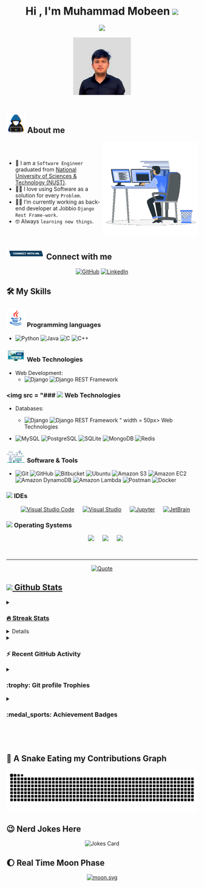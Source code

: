 <h1 align="center">Hi , I'm Muhammad Mobeen <img src="https://media.giphy.com/media/hvRJCLFzcasrR4ia7z/giphy.gif" width="35"></h1>
<p align="center">
  <a href="https://github.com/DenverCoder1/readme-typing-svg"><img src="https://readme-typing-svg.herokuapp.com?font=Time+New+Roman&color=%23C8BE25&size=25&center=true&vCenter=true&width=600&height=100&lines=Software+Engineer;Pythonista;Django+and+DjangoDRF;BackEnd-Developer;Always+learning+new+things!"></a>
</p>

<div align="center">
<img width="30%" height = "30%" src="Images/Headshot.jpg" alt="cover" />
</div>


<br>

	
## <picture> <img src = "Images/about_me.gif?raw=true" width = 50px>  </picture> About me

<picture> <img align="right" src="Images/Right_Side.gif?raw=true" width = 250px></picture>

<br><br>

- :school: I am a `Software Engineer` graduated from [National University of Sciences & Technology (NUST)](https://nust.edu.pk/).
- :technologist: I love using Software as a solution for every `Problem`.
- :student: I’m currently working as back-end developer at Jobbio `Django Rest Frame-work`.
- :nerd_face: Always `learning new things`.
<!-- :thinking: I’m currently open for `an Intern` or a new `job opportunity`, this is [MY WEBSITE](https://muhammadmobeen.com). -->
<br>


## <picture> <img src="Images/Connect-with-me.gif?raw=true" width="100px"> </picture> Connect with me
<p align="center">
<!-- 	<a href="mailto:mobeen.mobeen777@gmail.com"><img img src="https://img.shields.io/badge/gmail-%23EA4335.svg?style=plastic&logo=gmail&logoColor=white" alt="Gmail"/></a> -->
	<a href="https://github.com/mobeen777"><img src="https://img.shields.io/badge/github-%23181717.svg?style=plastic&logo=github&logoColor=white" alt="GitHub"/></a>
	<a href="https://www.linkedin.com/in/muhammad-mobeen-a158ab1b8/"><img src="https://img.shields.io/badge/linkedin-%230A66C2.svg?style=plastic&logo=linkedin&logoColor=white" alt="LinkedIn"/></a>
</p>


## 🛠️ My Skills

### <picture> <img src = "Images/Programming_Languages.gif?raw=true" width = 50px>  </picture> Programming languages

  - ![Python](https://img.shields.io/static/v1?style=for-the-badge&message=Python&color=3776AB&logo=Python&logoColor=FFFFFF&label=)
    ![Java](https://img.shields.io/static/v1?style=for-the-badge&message=Java&color=222222&logoColor=F7DF1E&label=)
    ![C](https://img.shields.io/static/v1?style=for-the-badge&message=C&color=222222&logo=C&logoColor=A8B9CC&label=) ![C++](https://img.shields.io/static/v1?style=for-the-badge&message=C%2B%2B&color=00599C&logo=C%2B%2B&logoColor=FFFFFF&label=)

### <picture> <img src = "Images/Front_End.gif?raw=true" width = 50px>  </picture> Web Technologies
- Web Development:
  - ![Django](https://img.shields.io/static/v1?style=for-the-badge&message=Django&color=092E20&logo=Django&logoColor=FFFFFF&label=) ![Django REST Framework](https://img.shields.io/static/v1?style=for-the-badge&message=Django+REST&color=092E20&logo=Django&logoColor=FFFFFF&label=)

### <picture> <img src = "### <picture> <img src = "https://media0.giphy.com/media/v1.Y2lkPTc5MGI3NjExZDhrOGs5ZjU4enhhYmdxcjZuc2NqaWdlbjYwcjI4NWZ3NHY3Njl1YyZlcD12MV9pbnRlcm5hbF9naWZfYnlfaWQmY3Q9Zw/vISmwpBJUNYzukTnVx/giphy.gif?raw=true" width = 50px>  </picture> Web Technologies
- Databases:
  - ![Django](https://img.shields.io/static/v1?style=for-the-badge&message=Django&color=092E20&logo=Django&logoColor=FFFFFF&label=) ![Django REST Framework](https://img.shields.io/static/v1?style=for-the-badge&message=Django+REST&color=092E20&logo=Django&logoColor=FFFFFF&label=)
" width = 50px>  </picture> Web Technologies

- ![MySQL](https://img.shields.io/static/v1?style=for-the-badge&message=MySQL&color=4479A1&logo=MySQL&logoColor=FFFFFF&label=)
  ![PostgreSQL](https://img.shields.io/static/v1?style=for-the-badge&message=PostgreSQL&color=4169E1&logo=PostgreSQL&logoColor=FFFFFF&label=)
  ![SQLite](https://img.shields.io/static/v1?style=for-the-badge&message=SQLite&color=003B57&logo=SQLite&logoColor=FFFFFF&label=)
  ![MongoDB](https://img.shields.io/static/v1?style=for-the-badge&message=MongoDB&color=47A248&logo=MongoDB&logoColor=FFFFFF&label=)
  ![Redis](https://img.shields.io/static/v1?style=for-the-badge&message=Redis&color=DC382D&logo=Redis&logoColor=FFFFFF&label=)
  
 ### <picture> <img src = "Images/Software_Tools.gif?raw=true" width = 50px>  </picture> Software & Tools
 
  - ![Git](https://img.shields.io/static/v1?style=for-the-badge&message=Git&color=F05032&logo=Git&logoColor=FFFFFF&label=)
  ![GitHub](https://img.shields.io/static/v1?style=for-the-badge&message=GitHub&color=181717&logo=GitHub&logoColor=FFFFFF&label=)
  ![Bitbucket](https://img.shields.io/static/v1?style=for-the-badge&message=Bitbucket&color=0052CC&logo=Bitbucket&logoColor=FFFFFF&label=)
  ![Ubuntu](https://img.shields.io/static/v1?style=for-the-badge&message=Ubuntu&color=E95420&logo=Ubuntu&logoColor=FFFFFF&label=)
![Amazon S3](https://img.shields.io/static/v1?style=for-the-badge&message=Amazon+S3&color=569A31&logo=Amazon+S3&logoColor=FFFFFF&label=) ![Amazon EC2](https://img.shields.io/static/v1?style=for-the-badge&message=Amazon+EC2&color=222222&logo=Amazon+EC2&logoColor=FF9900&label=) ![Amazon DynamoDB](https://img.shields.io/static/v1?style=for-the-badge&message=Amazon+DynamoDB&color=4053D6&logo=Amazon+DynamoDB&logoColor=FFFFFF&label=) ![Amazon Lambda](https://img.shields.io/static/v1?style=for-the-badge&message=Amazon+Lambda&color=222222&logoColor=FF9900&label=)
  ![Postman](https://img.shields.io/static/v1?style=for-the-badge&message=Postman&color=FF6C37&logo=Postman&logoColor=FFFFFF&label=) ![Docker](https://img.shields.io/static/v1?style=for-the-badge&message=Docker&color=2496ED&logo=Docker&logoColor=FFFFFF&label=)

 ### <picture> <img src = "https://github.com/muhammad-mobeen/muhammad-mobeen/blob/main/Images/IDEs.gif?raw=true" width = 50px>  </picture> IDEs
 
<p align="center">
  &emsp;
    <a href="#"><img alt="Visual Studio Code" src="https://img.shields.io/badge/Visual%20Studio%20Code-0078d7.svg?style=plastic&logo=visual-studio-code&logoColor=white"></a>
    &emsp;
    <a href="#"><img alt="Visual Studio" src="https://img.shields.io/badge/Visual%20Studio-800080.svg?style=plastic&logo=visual-studio&logoColor=white"></a>
  &emsp;
  <a href="#"><img alt="Jupyter" src="https://img.shields.io/badge/Jupyter-000000.svg?style=plastic&logo=jupyter"></a>
  &emsp;
    <a href="#"><img alt="JetBrain" src="https://img.shields.io/badge/jetbrains-%23000000.svg?style=plastic&logo=jetbrains&logoColor=white" /></a>
</p>


 ### <picture> <img src = "https://github.com/muhammad-mobeen/muhammad-mobeen/blob/main/Images/OS.gif?raw=true" width = 50px>  </picture> Operating Systems
 
<p align="center">
&emsp;
    <a href="#"><img src="https://img.shields.io/badge/Windows-0078D6?style=plastic&logo=windows11&logoColor=white"></a>
  &emsp;
    <a href="#"><img src="https://img.shields.io/badge/Linux-000000?style=plastic&logo=linux&logoColor=white"></a>
  &emsp;
    <a href="#"><img src="https://img.shields.io/badge/Ubuntu-E95420?style=plastic&logo=ubuntu&logoColor=white"></a>
</p>

<br> 

---

<p align = "center">
	<a href="https://github.com/piyushsuthar/github-readme-quotes"> <img alt = "Quote" src="https://quotes-github-readme.vercel.app/api?type=horizontal&theme=tokyonight&animation=grow_out_in&quoteCategory=programming">
</p>

## <picture> <img src = "https://github.com/muhammad-mobeen/muhammad-mobeen/blob/main/Images/Statistics.gif?raw=true" width = 50px>  </picture> Github Stats

<details><summary><h3> 🔥 Streak Stats</h3></summary>

----	

<p align="center"><img src="https://github-readme-streak-stats.herokuapp.com/?user=muhammad-mobeen&theme=radical" alt="muhammad-mobeen" /></p>

</details>
  
<details><summary><h3>💻 GitHub Profile Stats</h3></summary>

----
	
<p align="center">
    <a href="https://github.com/anuraghazra/github-readme-stats">
	    <img alt="muhammad-mobeen's Github Stats" src="https://github-readme-stats.vercel.app/api?username=muhammad-mobeen&show_icons=true&count_private=true&locale=en&theme=radical&layout=compact" height="230px"/></a>
	  <img src="https://github-readme-stats.vercel.app/api/top-langs?username=muhammad-mobeen&langs_count=10&show_icons=true&locale=en&theme=radical" alt="muhammad-mobeen" height="230px"/>
<br/>

  <b>Note:</b> Top languages is only a metric of the languages my public code consists of and doesn't reflect experience or skill level.
  </p>
</details>

<details><summary><h3>⚡ Recent GitHub Activity</h3></summary>

----

<a href="https://github.com/muhammad-mobeen"><img alt="muhammad-mobeen's Activity Graph" src="https://activity-graph.herokuapp.com/graph?username=muhammad-mobeen&custom_title=Muhammad%20Mobeen's%20Contribution%20Graph&theme=react-dark" /></a>
 
</details>

<details><summary> <h3> :trophy: Git profile Trophies </h3></summary>

----
	
<p align="center"> <a href="https://github.com/ryo-ma/github-profile-trophy"><img src="https://github-profile-trophy.vercel.app/?username=muhammad-mobeen&layout=compact&theme=radical&column=4&margin-w=15&margin-h=15" alt="muhammad-mobeen" /></a> </p>
	
</details>

<details><summary> <h3> :medal_sports: Achievement Badges </h3></summary>

----
	
<p align="center"> <a href="https://holopin.io/@markhor"><img src="https://holopin.io/api/user/board?user=markhor" alt="@markhor's Holopin board" /></a> </p>
	
</details>
	


</br></br>
	
## 🐍 A Snake Eating my Contributions Graph
	
<p align = "center">
	<img src = "https://github.com/muhammad-mobeen/muhammad-mobeen/blob/output/github-snake.svg" alt = "Snake Game"/>
</p>

## :wink: Nerd Jokes Here
	
<p align = "center">
	<img src = "https://readme-jokes.vercel.app/api?theme=radical" alt = "Jokes Card"/>
</p>

## :moon: Real Time Moon Phase
	
<p align = "center">
	<!-- real time -->
    <a href="https://moon-svg.minung.dev">
        <img src="https://moon-svg.minung.dev/moon.svg?theme=basic" alt="moon.svg" />
    </a>
</p>


<!--
**muhammad-mobeen/muhammad-mobeen** is a ✨ _special_ ✨ repository because its `README.md` (this file) appears on your GitHub profile.

Here are some ideas to get you started:

- 🔭 I’m currently working on ...
- 🌱 I’m currently learning ...
- 👯 I’m looking to collaborate on ...
- 🤔 I’m looking for help with ...
- 💬 Ask me about ...
- 📫 How to reach me: ...
- 😄 Pronouns: ...
- ⚡ Fun fact: ...
-->
